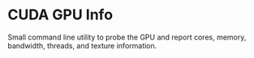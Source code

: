 # CUDA GPU Info

Small command line utility to probe the GPU and report cores, memory, bandwidth, threads, and texture information.

